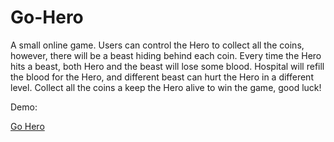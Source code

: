 # Go-Hero
A small online game. Users can control the Hero to collect all the coins, however, there will be a beast hiding behind each coin. Every time the Hero hits a beast, both Hero and the beast will lose some blood. Hospital will refill the blood for the Hero, and different beast can hurt the Hero in a different level. Collect all the coins a keep the Hero alive to win the game, good luck!


Demo: <p><a href="http://people.emich.edu/jyang19/231/Project/pp4.html">Go Hero</a></p>

